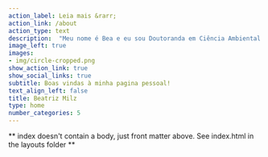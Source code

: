 ```yaml
---
action_label: Leia mais &rarr;
action_link: /about
action_type: text
description:  "Meu nome é Bea e eu sou Doutoranda em Ciência Ambiental na Universidade de São Paulo.  A maioria do conteúdo desse site é sobre usos da linguagem de programação `R`. Aqui você encontra [textos](/blog/), [apresentações](/talk/), [projetos](/project/) e [outros conteúdos](/miscelanea/) sobre `R`. <br><br> **Próximas:** <br> [*30/07/2021 - Live no canal GeoCast - Conhecendo o Hugo Apéro: Fazendo blogs com blogdown e R*](https://youtu.be/4Ixl2RjZEYI)"
image_left: true
images:
- img/circle-cropped.png
show_action_link: true
show_social_links: true
subtitle: Boas vindas à minha pagina pessoal!
text_align_left: false
title: Beatriz Milz
type: home
number_categories: 5
---
```


** index doesn't contain a body, just front matter above.
See index.html in the layouts folder **
